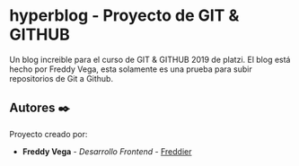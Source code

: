 # hyperblog - Proyecto de GIT &amp; GITHUB

Un blog increible para el curso de GIT &amp; GITHUB 2019 de platzi. El blog está hecho por Freddy Vega, esta solamente es una prueba para subir repositorios de Git a Github.

## Autores ✒️

Proyecto creado por:

* **Freddy Vega** - *Desarrollo Frontend* - [Freddier](https://github.com/freddier)
